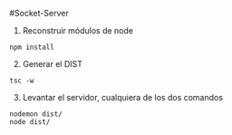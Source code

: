 #Socket-Server

1. Reconstruir módulos de node 
```
npm install
```

2. Generar el DIST 
```
tsc -w
```

3. Levantar el servidor, cualquiera de los dos comandos

```
nodemon dist/
node dist/
```